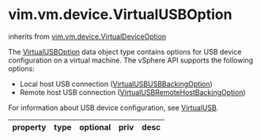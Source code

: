 vim.vm.device.VirtualUSBOption
==============================
inherits from [vim.vm.device.VirtualDeviceOption](docs/vim.vm.device.VirtualDeviceOption.md)


The <a href="vim.vm.device.VirtualUSBOption.md">VirtualUSBOption</a> data object type contains options for   USB device configuration on a virtual machine. The vSphere API supports   the following options:   <ul>   <li>Local host USB connection       (<a href="vim.vm.device.VirtualUSBOption.USBBackingOption.md">VirtualUSBUSBBackingOption</a>)</li>   <li>Remote host USB connection       (<a href="vim.vm.device.VirtualUSBOption.RemoteHostBackingOption.md">VirtualUSBRemoteHostBackingOption</a>)</li>   </ul>   <p>   For information about USB device configuration, see <a href="vim.vm.device.VirtualUSB.md">VirtualUSB</a>.

| property | type | optional | priv | desc |
|:---------|:-----|:---------|:-----|:-----|



